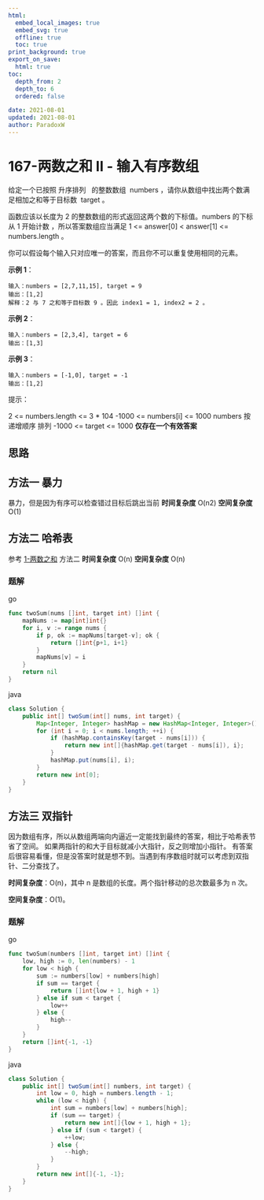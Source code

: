 ```yaml
---
html:
  embed_local_images: true
  embed_svg: true
  offline: true
  toc: true
print_background: true
export_on_save:
  html: true
toc:
  depth_from: 2
  depth_to: 6
  ordered: false

date: 2021-08-01
updated: 2021-08-01
author: ParadoxW
---
```


# 167-两数之和 II - 输入有序数组

给定一个已按照 升序排列   的整数数组  numbers ，请你从数组中找出两个数满足相加之和等于目标数  target 。

函数应该以长度为 2 的整数数组的形式返回这两个数的下标值。numbers 的下标 从 1 开始计数 ，所以答案数组应当满足 1 <= answer[0] < answer[1] <= numbers.length 。

你可以假设每个输入只对应唯一的答案，而且你不可以重复使用相同的元素。

**示例 1**：

```
输入：numbers = [2,7,11,15], target = 9
输出：[1,2]
解释：2 与 7 之和等于目标数 9 。因此 index1 = 1, index2 = 2 。
```

**示例 2**：

```
输入：numbers = [2,3,4], target = 6
输出：[1,3]
```

**示例 3**：

```
输入：numbers = [-1,0], target = -1
输出：[1,2]
```

提示：

2 <= numbers.length <= 3 \* 104
-1000 <= numbers[i] <= 1000
numbers 按 递增顺序 排列
-1000 <= target <= 1000
**仅存在一个有效答案**

## 思路

## 方法一 暴力

暴力，但是因为有序可以检查错过目标后跳出当前
**时间复杂度** O(n2)
**空间复杂度** O(1)

## 方法二 哈希表

参考 [1-两数之和](./1-两数之和.md) 方法二
**时间复杂度** O(n)
**空间复杂度** O(n)

### 题解

go

```go
func twoSum(nums []int, target int) []int {
    mapNums := map[int]int{}
    for i, v := range nums {
        if p, ok := mapNums[target-v]; ok {
            return []int{p+1, i+1}
        }
        mapNums[v] = i
    }
    return nil
}
```

java

```java
class Solution {
    public int[] twoSum(int[] nums, int target) {
        Map<Integer, Integer> hashMap = new HashMap<Integer, Integer>();
        for (int i = 0; i < nums.length; ++i) {
            if (hashMap.containsKey(target - nums[i])) {
                return new int[]{hashMap.get(target - nums[i]), i};
            }
            hashMap.put(nums[i], i);
        }
        return new int[0];
    }
}

```

## 方法三 双指针

因为数组有序，所以从数组两端向内逼近一定能找到最终的答案，相比于哈希表节省了空间。
如果两指针的和大于目标就减小大指针，反之则增加小指针。
有答案后很容易看懂，但是没答案时就是想不到。当遇到有序数组时就可以考虑到双指针、二分查找了。

**时间复杂度**：O(n)，其中 n 是数组的长度。两个指针移动的总次数最多为 n 次。

**空间复杂度**：O(1)。

### 题解

go

```go
func twoSum(numbers []int, target int) []int {
    low, high := 0, len(numbers) - 1
    for low < high {
        sum := numbers[low] + numbers[high]
        if sum == target {
            return []int{low + 1, high + 1}
        } else if sum < target {
            low++
        } else {
            high--
        }
    }
    return []int{-1, -1}
}
```

java

```java
class Solution {
    public int[] twoSum(int[] numbers, int target) {
        int low = 0, high = numbers.length - 1;
        while (low < high) {
            int sum = numbers[low] + numbers[high];
            if (sum == target) {
                return new int[]{low + 1, high + 1};
            } else if (sum < target) {
                ++low;
            } else {
                --high;
            }
        }
        return new int[]{-1, -1};
    }
}
```
